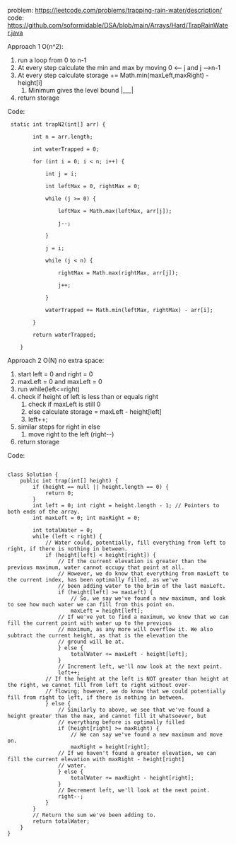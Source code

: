 
problem: https://leetcode.com/problems/trapping-rain-water/description/
code: https://github.com/soformidable/DSA/blob/main/Arrays/Hard/TrapRainWater.java

Approach 1 O(n^2):

1. run a loop from 0 to n-1
2. At every step calculate the min and max by moving 0 <-- j  and j -->n-1
3. At every step calculate storage += Math.min(maxLeft,maxRight) - height\[i]
	1. Minimum gives the level bound |___|
4. return storage

Code:
```
 static int trapN2(int[] arr) {

        int n = arr.length;

        int waterTrapped = 0;

        for (int i = 0; i < n; i++) {

            int j = i;

            int leftMax = 0, rightMax = 0;

            while (j >= 0) {

                leftMax = Math.max(leftMax, arr[j]);

                j--;

            }

            j = i;

            while (j < n) {

                rightMax = Math.max(rightMax, arr[j]);

                j++;

            }

            waterTrapped += Math.min(leftMax, rightMax) - arr[i];

        }

        return waterTrapped;

    }
```


Approach 2 O(N) no extra space:

1. start left = 0 and right = 0
2. maxLeft = 0 and maxLeft = 0
3. run while(left<=right)
4. check if height of left is less than or equals right
	1. check if maxLeft is still 0
	2. else calculate storage = maxLeft - height\[left]
	3. left++;
5. similar steps for right in else
	1. move right to the left (right--)
6. return storage

Code:
```

class Solution {
    public int trap(int[] height) {
        if (height == null || height.length == 0) {
            return 0;
        }
        int left = 0; int right = height.length - 1; // Pointers to both ends of the array.
        int maxLeft = 0; int maxRight = 0;
        
        int totalWater = 0;
        while (left < right) {
            // Water could, potentially, fill everything from left to right, if there is nothing in between.
            if (height[left] < height[right]) {
                // If the current elevation is greater than the previous maximum, water cannot occupy that point at all.
                // However, we do know that everything from maxLeft to the current index, has been optimally filled, as we've
                // been adding water to the brim of the last maxLeft.
                if (height[left] >= maxLeft) { 
                    // So, we say we've found a new maximum, and look to see how much water we can fill from this point on.
                    maxLeft = height[left]; 
                // If we've yet to find a maximum, we know that we can fill the current point with water up to the previous
                // maximum, as any more will overflow it. We also subtract the current height, as that is the elevation the
                // ground will be at.
                } else { 
                    totalWater += maxLeft - height[left]; 
                }
                // Increment left, we'll now look at the next point.
                left++;
            // If the height at the left is NOT greater than height at the right, we cannot fill from left to right without over-
            // flowing; however, we do know that we could potentially fill from right to left, if there is nothing in between.
            } else {
                // Similarly to above, we see that we've found a height greater than the max, and cannot fill it whatsoever, but
                // everything before is optimally filled
                if (height[right] >= maxRight) { 
                    // We can say we've found a new maximum and move on.  
                    maxRight = height[right]; 
                // If we haven't found a greater elevation, we can fill the current elevation with maxRight - height[right]
                // water.
                } else {
                    totalWater += maxRight - height[right]; 
                }
                // Decrement left, we'll look at the next point.
                right--;
            }
        }
        // Return the sum we've been adding to.
        return totalWater;
    }
}

```